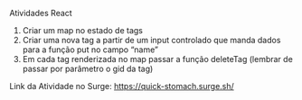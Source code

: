 Atividades React

1. Criar um map no estado de tags
2. Criar uma nova tag a partir de um input controlado que
manda dados para a função put no campo “name”
3. Em cada tag renderizada no map passar a função deleteTag
(lembrar de passar por parâmetro o gid da tag)

Link da Atividade no Surge: https://quick-stomach.surge.sh/
